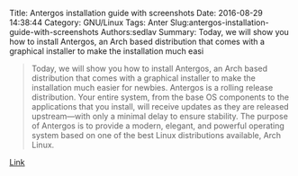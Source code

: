 Title: Antergos installation guide with screenshots
Date: 2016-08-29 14:38:44
Category: GNU/Linux
Tags: Anter
Slug:antergos-installation-guide-with-screenshots
Authors:sedlav
Summary: Today, we will show you how to install Antergos, an Arch based distribution that comes with a graphical installer to make the installation much easi

> Today, we will show you how to install Antergos, an Arch based distribution that comes with a graphical installer to make the installation much easier for newbies. 
Antergos is a rolling release distribution. Your entire system, from the base OS components to the applications that you install, will receive updates as they are released upstream—with only a minimal delay to ensure stability.
The purpose of Antergos is to provide a modern, elegant, and powerful operating system based on one of the best Linux distributions available, Arch Linux.

[Link](http://www.ostechnix.com/antergos-installation-guide-screenshots/)
